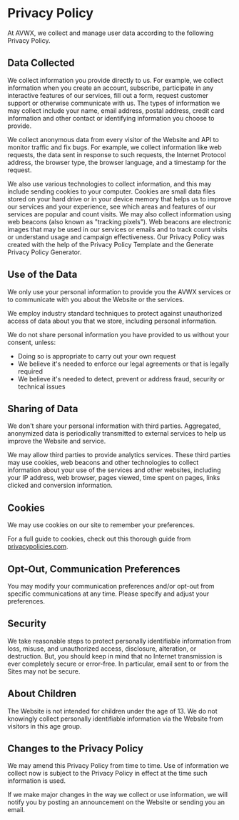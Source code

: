 # Privacy Policy

At AVWX, we collect and manage user data according to the following Privacy Policy.

## Data Collected

We collect information you provide directly to us. For example, we collect information when you create an account, subscribe, participate in any interactive features of our services, fill out a form, request customer support or otherwise communicate with us. The types of information we may collect include your name, email address, postal address, credit card information and other contact or identifying information you choose to provide.

We collect anonymous data from every visitor of the Website and API to monitor traffic and fix bugs. For example, we collect information like web requests, the data sent in response to such requests, the Internet Protocol address, the browser type, the browser language, and a timestamp for the request.

We also use various technologies to collect information, and this may include sending cookies to your computer. Cookies are small data files stored on your hard drive or in your device memory that helps us to improve our services and your experience, see which areas and features of our services are popular and count visits. We may also collect information using web beacons (also known as "tracking pixels"). Web beacons are electronic images that may be used in our services or emails and to track count visits or understand usage and campaign effectiveness. Our Privacy Policy was created with the help of the Privacy Policy Template and the Generate Privacy Policy Generator.

## Use of the Data

We only use your personal information to provide you the AVWX services or to communicate with you about the Website or the services.

We employ industry standard techniques to protect against unauthorized access of data about you that we store, including personal information.

We do not share personal information you have provided to us without your consent, unless:

- Doing so is appropriate to carry out your own request
- We believe it's needed to enforce our legal agreements or that is legally required
- We believe it's needed to detect, prevent or address fraud, security or technical issues

## Sharing of Data

We don't share your personal information with third parties. Aggregated, anonymized data is periodically transmitted to external services to help us improve the Website and service.

We may allow third parties to provide analytics services. These third parties may use cookies, web beacons and other technologies to collect information about your use of the services and other websites, including your IP address, web browser, pages viewed, time spent on pages, links clicked and conversion information.

## Cookies

We may use cookies on our site to remember your preferences.

For a full guide to cookies, check out this thorough guide from [privacypolicies.com].

## Opt-Out, Communication Preferences

You may modify your communication preferences and/or opt-out from specific communications at any time. Please specify and adjust your preferences.

## Security

We take reasonable steps to protect personally identifiable information from loss, misuse, and unauthorized access, disclosure, alteration, or destruction. But, you should keep in mind that no Internet transmission is ever completely secure or error-free. In particular, email sent to or from the Sites may not be secure.

## About Children

The Website is not intended for children under the age of 13. We do not knowingly collect personally identifiable information via the Website from visitors in this age group.

## Changes to the Privacy Policy

We may amend this Privacy Policy from time to time. Use of information we collect now is subject to the Privacy Policy in effect at the time such information is used.

If we make major changes in the way we collect or use information, we will notify you by posting an announcement on the Website or sending you an email.

[privacypolicies.com]: https://www.privacypolicies.com/blog/cookies/ "privacypolicies.com"